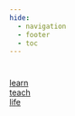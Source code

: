 ```yaml
---
hide:
  - navigation
  - footer
  - toc
---
```


<style>
  .md-tabs__list{
    display:none;
  }
</style>
# 

<!--

<div class="slider">
  <div class="container">
    <div class="slide x"></div>
    <div class="slide y"></div>
    <div class="slide z"></div>
  </div>
  <div class="shadow"></div>
</div>

-->




<!-- Swiper -->
<div class="swiper-container">
	<div class="swiper-wrapper">
			<div class="swiper-slide">
					<div class="slider-image">
          <a href="./teaching">
            <div class="image image2">
						   	<div onmouseout="reset_animation()" class="text-animation-container">
            <div class="animate">
                    <span>l</span><span>e</span><span>a</span><span>r</span><span>n</span>
            </div>
            </div>
            </div>
          </a>
					</div>
			</div>
				<div class="swiper-slide" >
					<div class="slider-image">
           <a href="./learning">
             <div class="image image1">
           	<div onmouseout="reset_animation()" class="text-animation-container">
            <div class="animate">
                    <span>t</span><span>e</span><span>a</span><span>c</span><span>h</span>
            </div>
            </div>
            </div>
          <a>
					</div>
				</div>
				<div class="swiper-slide">
					<div class="slider-image">
          <a href="./life">
						<div class="image image3">
           	<div onmouseout="reset_animation()" class="text-animation-container">
            <div class="animate">
                    <span>l</span><span>i</span><span>f</span><span>e</span>
            </div>
            </div>
            </div>
          </a>
					</div>
				</div>


  

 </div>
   		<div class="swiper-pagination"></div>

</div>




